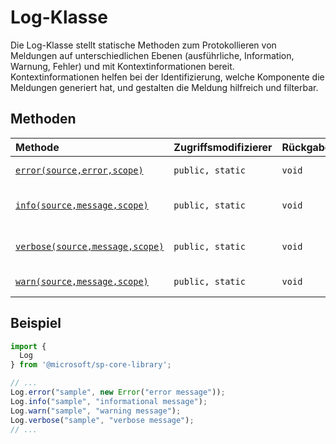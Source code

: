 # <a name="log-class"></a>Log-Klasse







Die Log-Klasse stellt statische Methoden zum Protokollieren von Meldungen auf unterschiedlichen Ebenen (ausführliche, Information, Warnung, Fehler) und mit Kontextinformationen bereit. Kontextinformationen helfen bei der Identifizierung, welche Komponente die Meldungen generiert hat, und gestalten die Meldung hilfreich und filterbar.






## <a name="methods"></a>Methoden

| Methode       | Zugriffsmodifizierer | Rückgabewerte  | Beschreibung|
|:-------------|:----|:-------|:-----------|
|[`error(source,error,scope)`](error-log.md)     | `public, static` | `void` | Protokolliert einen Fehler |
|[`info(source,message,scope)`](info-log.md)     | `public, static` | `void` | Protokolliert eine Meldung nur zu Informationszwecken. |
|[`verbose(source,message,scope)`](verbose-log.md)     | `public, static` | `void` | Protokolliert eine ausführliche Meldung. |
|[`warn(source,message,scope)`](warn-log.md)     | `public, static` | `void` | Protokolliert eine Warnung. |

## <a name="sample"></a>Beispiel
```ts
import {
  Log
} from '@microsoft/sp-core-library';

// ...
Log.error("sample", new Error("error message"));
Log.info("sample", "informational message");
Log.warn("sample", "warning message");
Log.verbose("sample", "verbose message");
// ...
```
